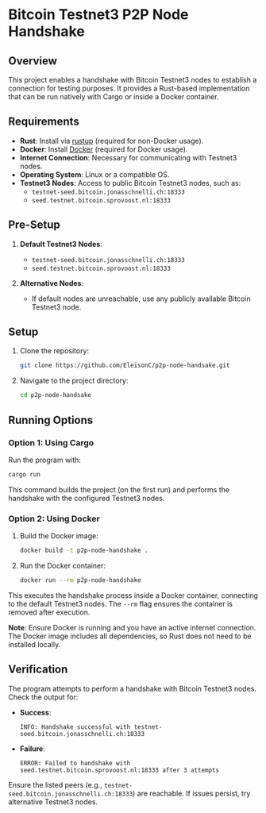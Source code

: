 # Bitcoin Testnet3 P2P Node Handshake

## Overview
This project enables a handshake with Bitcoin Testnet3 nodes to establish a connection for testing purposes. It provides a Rust-based implementation that can be run natively with Cargo or inside a Docker container.

## Requirements
- **Rust**: Install via [rustup](https://rustup.rs/) (required for non-Docker usage).
- **Docker**: Install [Docker](https://docs.docker.com/get-docker/) (required for Docker usage).
- **Internet Connection**: Necessary for communicating with Testnet3 nodes.
- **Operating System**: Linux or a compatible OS.
- **Testnet3 Nodes**: Access to public Bitcoin Testnet3 nodes, such as:
   - `testnet-seed.bitcoin.jonasschnelli.ch:18333`
   - `seed.testnet.bitcoin.sprovoost.nl:18333`

## Pre-Setup
1. **Default Testnet3 Nodes**:
   - `testnet-seed.bitcoin.jonasschnelli.ch:18333`
   - `seed.testnet.bitcoin.sprovoost.nl:18333`

2. **Alternative Nodes**:
   - If default nodes are unreachable, use any publicly available Bitcoin Testnet3 node.

## Setup
1. Clone the repository:
   ```bash
   git clone https://github.com/EleisonC/p2p-node-handsake.git
   ```
2. Navigate to the project directory:
   ```bash
   cd p2p-node-handsake
   ```

## Running Options

### Option 1: Using Cargo
Run the program with:
```bash
cargo run
```
This command builds the project (on the first run) and performs the handshake with the configured Testnet3 nodes.

### Option 2: Using Docker
1. Build the Docker image:
   ```bash
   docker build -t p2p-node-handshake .
   ```
2. Run the Docker container:
   ```bash
   docker run --rm p2p-node-handshake
   ```
This executes the handshake process inside a Docker container, connecting to the default Testnet3 nodes. The `--rm` flag ensures the container is removed after execution.

**Note**: Ensure Docker is running and you have an active internet connection. The Docker image includes all dependencies, so Rust does not need to be installed locally.

## Verification
The program attempts to perform a handshake with Bitcoin Testnet3 nodes. Check the output for:
- **Success**:
  ```
  INFO: Handshake successful with testnet-seed.bitcoin.jonasschnelli.ch:18333
  ```
- **Failure**:
  ```
  ERROR: Failed to handshake with seed.testnet.bitcoin.sprovoost.nl:18333 after 3 attempts
  ```

Ensure the listed peers (e.g., `testnet-seed.bitcoin.jonasschnelli.ch:18333`) are reachable. If issues persist, try alternative Testnet3 nodes.